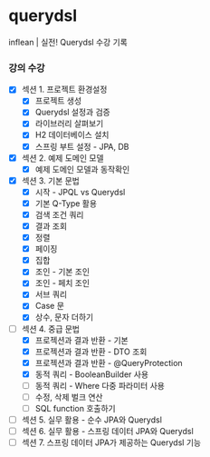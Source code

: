 # querydsl
inflean | 실전! Querydsl 수강 기록


### 강의 수강
- [x] 섹션 1. 프로젝트 환경설정
    - [x] 프로젝트 생성
    - [x] Querydsl 설정과 검증
    - [x] 라이브러리 살펴보기
    - [x] H2 데이터베이스 설치
    - [x] 스프링 부트 설정 - JPA, DB
- [x] 섹션 2. 예제 도메인 모델
    - [x] 예제 도메인 모델과 동작확인
- [x] 섹션 3. 기본 문법
    - [x] 시작 - JPQL vs Querydsl
    - [x] 기본 Q-Type 활용
    - [x] 검색 조건 쿼리
    - [x] 결과 조회
    - [x] 정렬
    - [x] 페이징
    - [x] 집합
    - [x] 조인 - 기본 조인
    - [x] 조인 - 페치 조인
    - [x] 서브 쿼리
    - [x] Case 문
    - [x] 상수, 문자 더하기
- [ ] 섹션 4. 중급 문법
    - [x] 프로젝션과 결과 반환 - 기본
    - [x] 프로젝션과 결과 반환 - DTO 조회
    - [x] 프로젝션과 결과 반환 - @QueryProtection
    - [x] 동적 쿼리 - BooleanBuilder 사용
    - [ ] 동적 쿼리 - Where 다중 파라미터 사용
    - [ ] 수정, 삭제 벌크 연산
    - [ ] SQL function 호출하기
- [ ] 섹션 5. 실무 활용 - 순수 JPA와 Querydsl
- [ ] 섹션 6. 실무 활용 - 스프링 데이터 JPA와 Querydsl
- [ ] 섹션 7. 스프링 데이터 JPA가 제공하는 Querydsl 기능

